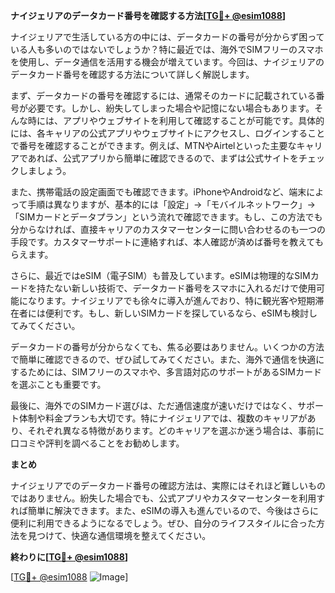 **ナイジェリアのデータカード番号を確認する方法[[TG💪+ @esim1088](https://t.me/s/esim1088)]**

ナイジェリアで生活している方の中には、データカードの番号が分からず困っている人も多いのではないでしょうか？特に最近では、海外でSIMフリーのスマホを使用し、データ通信を活用する機会が増えています。今回は、ナイジェリアのデータカード番号を確認する方法について詳しく解説します。

まず、データカードの番号を確認するには、通常そのカードに記載されている番号が必要です。しかし、紛失してしまった場合や記憶にない場合もあります。そんな時には、アプリやウェブサイトを利用して確認することが可能です。具体的には、各キャリアの公式アプリやウェブサイトにアクセスし、ログインすることで番号を確認することができます。例えば、MTNやAirtelといった主要なキャリアであれば、公式アプリから簡単に確認できるので、まずは公式サイトをチェックしましょう。

また、携帯電話の設定画面でも確認できます。iPhoneやAndroidなど、端末によって手順は異なりますが、基本的には「設定」→「モバイルネットワーク」→「SIMカードとデータプラン」という流れで確認できます。もし、この方法でも分からなければ、直接キャリアのカスタマーセンターに問い合わせるのも一つの手段です。カスタマーサポートに連絡すれば、本人確認が済めば番号を教えてもらえます。

さらに、最近ではeSIM（電子SIM）も普及しています。eSIMは物理的なSIMカードを持たない新しい技術で、データカード番号をスマホに入れるだけで使用可能になります。ナイジェリアでも徐々に導入が進んでおり、特に観光客や短期滞在者には便利です。もし、新しいSIMカードを探しているなら、eSIMも検討してみてください。

データカードの番号が分からなくても、焦る必要はありません。いくつかの方法で簡単に確認できるので、ぜひ試してみてください。また、海外で通信を快適にするためには、SIMフリーのスマホや、多言語対応のサポートがあるSIMカードを選ぶことも重要です。

最後に、海外でのSIMカード選びは、ただ通信速度が速いだけではなく、サポート体制や料金プランも大切です。特にナイジェリアでは、複数のキャリアがあり、それぞれ異なる特徴があります。どのキャリアを選ぶか迷う場合は、事前に口コミや評判を調べることをお勧めします。

**まとめ**

ナイジェリアでのデータカード番号の確認方法は、実際にはそれほど難しいものではありません。紛失した場合でも、公式アプリやカスタマーセンターを利用すれば簡単に解決できます。また、eSIMの導入も進んでいるので、今後はさらに便利に利用できるようになるでしょう。ぜひ、自分のライフスタイルに合った方法を見つけて、快適な通信環境を整えてください。

**終わりに[[TG💪+ @esim1088](https://t.me/s/esim1088)]**

[[TG💪+ @esim1088](https://t.me/s/esim1088) ![Image](https://i.postimg.cc/Y0z9fWf4/image.png)]